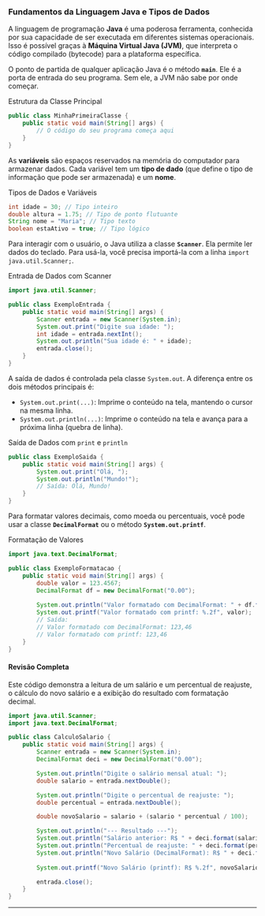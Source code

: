 ### Fundamentos da Linguagem Java e Tipos de Dados

A linguagem de programação **Java** é uma poderosa ferramenta, conhecida por sua capacidade de ser executada em diferentes sistemas operacionais. Isso é possível graças à **Máquina Virtual Java (JVM)**, que interpreta o código compilado (bytecode) para a plataforma específica.

O ponto de partida de qualquer aplicação Java é o método **`main`**. Ele é a porta de entrada do seu programa. Sem ele, a JVM não sabe por onde começar.

Estrutura da Classe Principal

```java
public class MinhaPrimeiraClasse {
    public static void main(String[] args) {
        // O código do seu programa começa aqui
    }
}
```

As **variáveis** são espaços reservados na memória do computador para armazenar dados. Cada variável tem um **tipo de dado** (que define o tipo de informação que pode ser armazenada) e um **nome**.

Tipos de Dados e Variáveis

```java
int idade = 30; // Tipo inteiro
double altura = 1.75; // Tipo de ponto flutuante
String nome = "Maria"; // Tipo texto
boolean estaAtivo = true; // Tipo lógico
```

Para interagir com o usuário, o Java utiliza a classe **`Scanner`**. Ela permite ler dados do teclado. Para usá-la, você precisa importá-la com a linha `import java.util.Scanner;`.

Entrada de Dados com Scanner

```java
import java.util.Scanner;

public class ExemploEntrada {
    public static void main(String[] args) {
        Scanner entrada = new Scanner(System.in);
        System.out.print("Digite sua idade: ");
        int idade = entrada.nextInt();
        System.out.println("Sua idade é: " + idade);
        entrada.close();
    }
}
```

A saída de dados é controlada pela classe `System.out`. A diferença entre os dois métodos principais é:

  * `System.out.print(...)`: Imprime o conteúdo na tela, mantendo o cursor na mesma linha.
  * `System.out.println(...)`: Imprime o conteúdo na tela e avança para a próxima linha (quebra de linha).

Saída de Dados com `print` e `println`

```java
public class ExemploSaida {
    public static void main(String[] args) {
        System.out.print("Olá, ");
        System.out.println("Mundo!");
        // Saída: Olá, Mundo!
    }
}
```

Para formatar valores decimais, como moeda ou percentuais, você pode usar a classe **`DecimalFormat`** ou o método **`System.out.printf`**.

Formatação de Valores

```java
import java.text.DecimalFormat;

public class ExemploFormatacao {
    public static void main(String[] args) {
        double valor = 123.4567;
        DecimalFormat df = new DecimalFormat("0.00");
        
        System.out.println("Valor formatado com DecimalFormat: " + df.format(valor));
        System.out.printf("Valor formatado com printf: %.2f", valor);
        // Saída:
        // Valor formatado com DecimalFormat: 123,46
        // Valor formatado com printf: 123,46
    }
}
```

#### Revisão Completa

Este código demonstra a leitura de um salário e um percentual de reajuste, o cálculo do novo salário e a exibição do resultado com formatação decimal.

```java
import java.util.Scanner;
import java.text.DecimalFormat;

public class CalculoSalario {
    public static void main(String[] args) {
        Scanner entrada = new Scanner(System.in);
        DecimalFormat deci = new DecimalFormat("0.00");

        System.out.println("Digite o salário mensal atual: ");
        double salario = entrada.nextDouble();

        System.out.println("Digite o percentual de reajuste: ");
        double percentual = entrada.nextDouble();

        double novoSalario = salario + (salario * percentual / 100);

        System.out.println("--- Resultado ---");
        System.out.println("Salário anterior: R$ " + deci.format(salario));
        System.out.println("Percentual de reajuste: " + deci.format(percentual) + "%");
        System.out.println("Novo Salário (DecimalFormat): R$ " + deci.format(novoSalario));
        
        System.out.printf("Novo Salário (printf): R$ %.2f", novoSalario);

        entrada.close();
    }
}
```

-----
